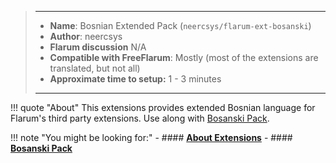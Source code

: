 > ---
> - **Name**: Bosnian Extended Pack (`neercsys/flarum-ext-bosanski`)
> - **Author**: neercsys
> - **Flarum discussion** N/A
> - **Compatible with FreeFlarum**: Mostly (most of the extensions are translated, but not all)
> - **Approximate time to setup:** 1 - 3 minutes
>
> ---

!!! quote "About"
    This extensions provides extended Bosnian language for Flarum's third party extensions. Use along with [Bosanski Pack](/docs/howto/extensions/bosanski/).
    
!!! note "You might be looking for:"
    - #### **[About Extensions](/docs/how-to/extensions/about-extensions/)**
    - #### **[Bosanski Pack](/docs/how-to/extensions/bosanski/)**
